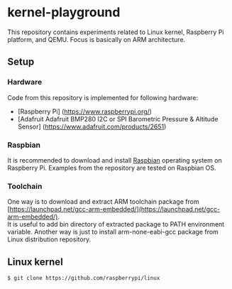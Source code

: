 # kernel-playground #
This repository contains experiments related to Linux kernel, Raspberry Pi 
platform, and QEMU. Focus is basically on ARM architecture. 

## Setup ##

### Hardware ###
Code from this repository is implemented for following hardware:
* [Raspberry Pi] (https://www.raspberrypi.org/)
* [Adafruit Adafruit BMP280 I2C or SPI Barometric Pressure & Altitude Sensor] 
  (https://www.adafruit.com/products/2651)

### Raspbian ###
It is recommended to download and install
[Raspbian](https://www.raspberrypi.org/downloads/raspbian/) operating system on 
Raspberry Pi. Examples from the repository are tested on Raspbian OS.


### Toolchain ###
One way is to download and extract ARM toolchain package from 
[https://launchpad.net/gcc-arm-embedded/](https://launchpad.net/gcc-arm-embedded/).  
It is useful to add bin directory of extracted package to PATH environment 
variable. Another way is just to install arm-none-eabi-gcc package from Linux 
distribution repository.

## Linux kernel ##

    $ git clone https://github.com/raspberrypi/linux
